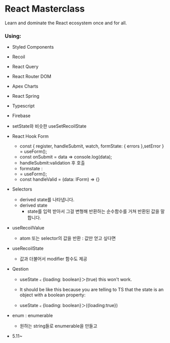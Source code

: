 # React Masterclass

Learn and dominate the React ecosystem once and for all.

### Using:

- Styled Components
- Recoil
- React Query
- React Router DOM
- Apex Charts
- React Spring
- Typescript
- Firebase

- setState와 비슷한 useSetRecoilState
- React Hook Form
    - const { register, handleSubmit, watch, formState: { errors },setError } = useForm();
    - const onSubmit = data => console.log(data);
    - handleSubmit:validation 후 호출
    - formstate : 
    - = useForm<IForm>();
    -  const handleValid = (data: IForm) => {}
- Selectors
    - derived state를 나타냅니다.
    - derived state
        - state를 입력 받아서 그걸 변형해 반환하는 순수함수를 거쳐 반환된 값을 말합니다.
- useRecoilValue
    - atom 또는 selector의 값을 반환 : 값만 얻고 싶다면
- useRecoilState
    - 값과 더불어서 modifier 함수도 제공

- Qestion
    - useState﹤{loading: boolean}＞(true) this won't work.
    - It should be like this because you are telling to TS that the state is an object with a boolean property:

    - useState﹤{loading: boolean}＞({loading:true})

- enum : enumerable
    - 원하는 string들로 enumerable을 만들고

- 5.11~